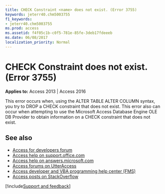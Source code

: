 ```yaml
---
title: CHECK Constraint <name> does not exist. (Error 3755)
keywords: jeterr40.chm5003755
f1_keywords:
- jeterr40.chm5003755
ms.prod: access
ms.assetid: f4f05c1b-c0f5-781e-85fe-3deb17fdeeeb
ms.date: 06/08/2017
localization_priority: Normal
---
```



# CHECK Constraint <name> does not exist. (Error 3755)

  

**Applies to:** Access 2013 | Access 2016

This error occurs when, using the ALTER TABLE ALTER COLUMN syntax, you try to DROP a CHECK constraint that does not exist. This error also can occur when attempting to use the Microsoft Access Database Engine OLE DB Provider to obtain information on a CHECK constraint that does not exist.

## See also

- [Access for developers forum](https://social.msdn.microsoft.com/Forums/office/home?forum=accessdev)
- [Access help on support.office.com](https://support.office.com/search/results?query=Access)
- [Access help on answers.microsoft.com](https://answers.microsoft.com/)
- [Access forums on UtterAccess](https://www.utteraccess.com/forum/index.php?act=idx)
- [Access developer and VBA programming help center (FMS)](https://www.fmsinc.com/MicrosoftAccess/developer/)
- [Access posts on StackOverflow](https://stackoverflow.com/questions/tagged/ms-access)

[!include[Support and feedback](~/includes/feedback-boilerplate.md)]